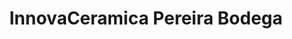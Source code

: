---
title: "InnovaCeramica Pereira Bodega"
url: /pereira/innovaceramica-pereira-bodega/
shop: cocina
---